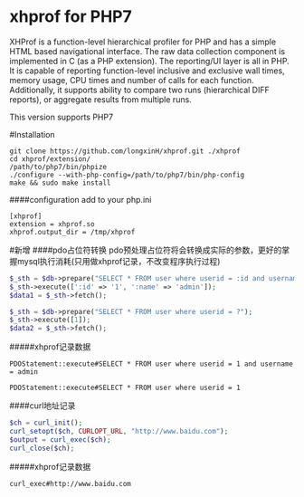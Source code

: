 # xhprof for PHP7
XHProf is a function-level hierarchical profiler for PHP and has a simple HTML based navigational interface. The raw data collection component is implemented in C (as a PHP extension). The reporting/UI layer is all in PHP. It is capable of reporting function-level inclusive and exclusive wall times, memory usage, CPU times and number of calls for each function. Additionally, it supports ability to compare two runs (hierarchical DIFF reports), or aggregate results from multiple runs.

This version supports PHP7

#Installation
```
git clone https://github.com/longxinH/xhprof.git ./xhprof
cd xhprof/extension/
/path/to/php7/bin/phpize
./configure --with-php-config=/path/to/php7/bin/php-config
make && sudo make install
```

####configuration add to your php.ini
```
[xhprof]
extension = xhprof.so
xhprof.output_dir = /tmp/xhprof
```

#新增
####pdo占位符转换
pdo预处理占位符将会转换成实际的参数，更好的掌握mysql执行消耗(只用做xhprof记录，不改变程序执行过程)
```php
$_sth = $db->prepare("SELECT * FROM user where userid = :id and username = :name");
$_sth->execute([':id' => '1', ':name' => 'admin']);
$data1 = $_sth->fetch();

$_sth = $db->prepare("SELECT * FROM user where userid = ?");
$_sth->execute([1]);
$data2 = $_sth->fetch();
```
#####xhprof记录数据
```
PDOStatement::execute#SELECT * FROM user where userid = 1 and username = admin

PDOStatement::execute#SELECT * FROM user where userid = 1
```

####curl地址记录
```php
$ch = curl_init();
curl_setopt($ch, CURLOPT_URL, "http://www.baidu.com");
$output = curl_exec($ch);
curl_close($ch);
```
#####xhprof记录数据
```
curl_exec#http://www.baidu.com
```
